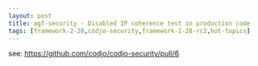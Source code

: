 ```yaml
---
layout: post
title: agf-security - Disabled IP coherence test in production code
tags: [framework-2-28,codjo-security,framework-2-28-rc2,hot-topics]
---
```

see: https://github.com/codjo/codjo-security/pull/6